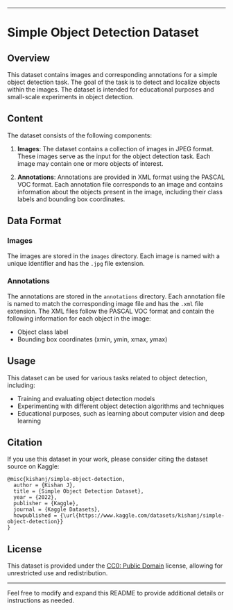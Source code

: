 
---

# Simple Object Detection Dataset

## Overview

This dataset contains images and corresponding annotations for a simple object detection task. The goal of the task is to detect and localize objects within the images. The dataset is intended for educational purposes and small-scale experiments in object detection.

## Content

The dataset consists of the following components:

1. **Images**: The dataset contains a collection of images in JPEG format. These images serve as the input for the object detection task. Each image may contain one or more objects of interest.

2. **Annotations**: Annotations are provided in XML format using the PASCAL VOC format. Each annotation file corresponds to an image and contains information about the objects present in the image, including their class labels and bounding box coordinates.

## Data Format

### Images

The images are stored in the `images` directory. Each image is named with a unique identifier and has the `.jpg` file extension.

### Annotations

The annotations are stored in the `annotations` directory. Each annotation file is named to match the corresponding image file and has the `.xml` file extension. The XML files follow the PASCAL VOC format and contain the following information for each object in the image:

- Object class label
- Bounding box coordinates (xmin, ymin, xmax, ymax)

## Usage

This dataset can be used for various tasks related to object detection, including:

- Training and evaluating object detection models
- Experimenting with different object detection algorithms and techniques
- Educational purposes, such as learning about computer vision and deep learning

## Citation

If you use this dataset in your work, please consider citing the dataset source on Kaggle:

```
@misc{kishanj/simple-object-detection,
  author = {Kishan J},
  title = {Simple Object Detection Dataset},
  year = {2022},
  publisher = {Kaggle},
  journal = {Kaggle Datasets},
  howpublished = {\url{https://www.kaggle.com/datasets/kishanj/simple-object-detection}}
}
```

## License

This dataset is provided under the [CC0: Public Domain](https://creativecommons.org/publicdomain/zero/1.0/) license, allowing for unrestricted use and redistribution.

---

Feel free to modify and expand this README to provide additional details or instructions as needed.